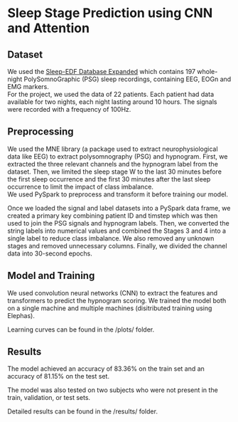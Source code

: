 # Sleep Stage Prediction using CNN and Attention

## Dataset
We used the [Sleep-EDF Database Expanded](https://physionet.org/content/sleep-edfx/1.0.0/) which contains 197 whole-night PolySomnoGraphic (PSG) sleep recordings, containing EEG, EOGn and EMG markers. </br>
For the project, we used the data of 22 patients. Each patient had data available for two nights, each night lasting around 10 hours. The signals were recorded with a frequency of 100Hz.

## Preprocessing
We used the MNE library (a package used to extract neurophysiological data like EEG) to extract polysomnography (PSG) and hypnogram. First, we extracted the three relevant channels and the hypnogram label from the dataset. Then, we limited the sleep stage W to the last 30 minutes before the first sleep occurrence and the first 30 minutes after the last sleep occurrence to limit the impact of class imbalance. </br>
We used PySpark to preprocess and transform it before training our model.

Once we loaded the signal and label datasets into a PySpark data frame, we created a primary key combining patient ID and timstep which was then used to join the PSG signals and hypnogram labels. Then, we converted the string labels into numerical values and combined the Stages 3 and 4 into a single label to reduce class imbalance. We also removed any unknown stages and removed unnecessary columns. Finally, we divided the channel data into 30-second epochs.

## Model and Training
We used convolution neural networks (CNN) to extract the features and transformers to predict the hypnogram scoring.
We trained the model both on a single machine and multiple machines (disitributed training using Elephas). </br>

Learning curves can be found in the /plots/ folder.

## Results
The model achieved an accuracy of 83.36% on the train set and an accuracy of 81.15% on the test set.

The model was also tested on two subjects who were not present in the train, validation, or test sets. </br>

Detailed results can be found in the /results/ folder.
